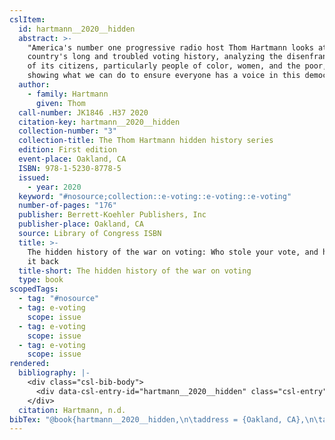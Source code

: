 ```yaml
---
cslItem:
  id: hartmann__2020__hidden
  abstract: >-
    "America's number one progressive radio host Thom Hartmann looks at our
    country's long and troubled voting history, analyzing the disenfranchisement
    of its citizens, particularly people of color, women, and the poor, and
    showing what we can do to ensure everyone has a voice in this democracy"--
  author:
    - family: Hartmann
      given: Thom
  call-number: JK1846 .H37 2020
  citation-key: hartmann__2020__hidden
  collection-number: "3"
  collection-title: The Thom Hartmann hidden history series
  edition: First edition
  event-place: Oakland, CA
  ISBN: 978-1-5230-8778-5
  issued:
    - year: 2020
  keyword: "#nosource;collection::e-voting::e-voting::e-voting"
  number-of-pages: "176"
  publisher: Berrett-Koehler Publishers, Inc
  publisher-place: Oakland, CA
  source: Library of Congress ISBN
  title: >-
    The hidden history of the war on voting: Who stole your vote, and how to get
    it back
  title-short: The hidden history of the war on voting
  type: book
scopedTags:
  - tag: "#nosource"
  - tag: e-voting
    scope: issue
  - tag: e-voting
    scope: issue
  - tag: e-voting
    scope: issue
rendered:
  bibliography: |-
    <div class="csl-bib-body">
      <div data-csl-entry-id="hartmann__2020__hidden" class="csl-entry">Hartmann, T. n.d.. <i>The hidden history of the war on voting: Who stole your vote, and how to get it back</i> (First edition). Berrett-Koehler Publishers, Inc.</div>
    </div>
  citation: Hartmann, n.d.
bibTex: "@book{hartmann__2020__hidden,\n\taddress = {Oakland, CA},\n\tauthor = {Hartmann, Thom},\n\tnumber = {3},\n\tseries = {The {Thom} {Hartmann} hidden history series},\n\tedition = {First edition},\n\tpublisher = {Berrett-Koehler Publishers, Inc},\n\ttitle = {The hidden history of the war on voting: Who stole your vote, and how to get it back},\n}\n\n"
---
```

